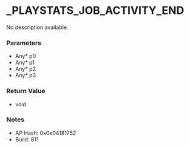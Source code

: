 # _PLAYSTATS_JOB_ACTIVITY_END

No description available.

### Parameters
* Any* p0
* Any* p1
* Any* p2
* Any* p3

### Return Value
* void

### Notes
* AP Hash: 0x0x04181752
* Build: 811

